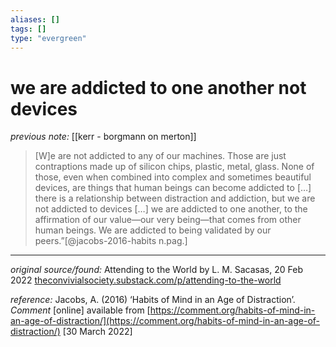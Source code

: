 ```yaml
---
aliases: []
tags: []
type: "evergreen"
---
```


# we are addicted to one another not devices

_previous note:_ [[kerr - borgmann on merton]]

> [W]e are not addicted to any of our machines. Those are just contraptions made up of silicon chips, plastic, metal, glass. None of those, even when combined into complex and sometimes beautiful devices, are things that human beings can become addicted to […] there is a relationship between distraction and addiction, but we are not addicted to devices […] we are addicted to one another, to the affirmation of our value—our very being—that comes from other human beings. We are addicted to being validated by our peers.”[@jacobs-2016-habits n.pag.]

---

_original source/found:_ Attending to the World by L. M. Sacasas, 20 Feb 2022 [theconvivialsociety.substack.com/p/attending-to-the-world](https://theconvivialsociety.substack.com/p/attending-to-the-world)

_reference:_ Jacobs, A. (2016) ‘Habits of Mind in an Age of Distraction’. _Comment_ [online] available from [https://comment.org/habits-of-mind-in-an-age-of-distraction/](https://comment.org/habits-of-mind-in-an-age-of-distraction/) [30 March 2022]



